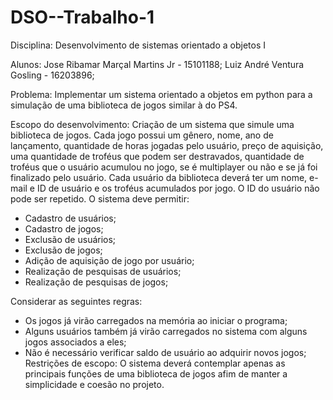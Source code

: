 # DSO--Trabalho-1
Disciplina: Desenvolvimento de sistemas orientado a objetos I

Alunos:
Jose Ribamar Marçal Martins Jr - 15101188;
Luiz André Ventura Gosling - 16203896;

Problema:
Implementar um sistema orientado a objetos em python para a simulação de uma biblioteca de jogos
similar à do PS4.

Escopo do desenvolvimento:
Criação de um sistema que simule uma biblioteca de jogos. Cada jogo possui um gênero, nome, ano de
lançamento, quantidade de horas jogadas pelo usuário, preço de aquisição, uma quantidade de troféus
que podem ser destravados, quantidade de troféus que o usuário acumulou no jogo, se é multiplayer ou
não e se já foi finalizado pelo usuário. Cada usuário da biblioteca deverá ter um nome, e-mail e ID de usuário e os troféus acumulados por jogo. O ID do usuário não pode ser repetido. O sistema deve permitir:
- Cadastro de usuários;
- Cadastro de jogos;
- Exclusão de usuários;
- Exclusão de jogos;
- Adição de aquisição de jogo por usuário;
- Realização de pesquisas de usuários;
- Realização de pesquisas de jogos;

Considerar as seguintes regras:
- Os jogos já virão carregados na memória ao iniciar o programa;
- Alguns usuários também já virão carregados no sistema com alguns jogos associados a eles;
- Não é necessário verificar saldo de usuário ao adquirir novos jogos;
Restrições de escopo:
O sistema deverá contemplar apenas as principais funções de uma biblioteca de jogos afim de manter a
simplicidade e coesão no projeto.
